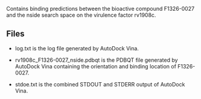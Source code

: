 Contains binding predictions between the bioactive compound F1326-0027 and the nside search space on the virulence factor rv1908c.

## Files

- log.txt is the log file generated by AutoDock Vina.

- rv1908c_F1326-0027_nside.pdbqt is the PDBQT file generated by AutoDock Vina containing the orientation and binding location of F1326-0027.

- stdoe.txt is the combined STDOUT and STDERR output of AutoDock Vina.

